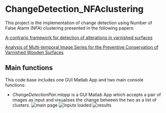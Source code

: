# ChangeDetection_NFAclustering
This project is the implementation of change detection using Number of False Alarm (NFA) clustering presented in the following papers:

[A-contrario framework for detection of alterations in varnished surfaces](https://www.sciencedirect.com/science/article/pii/S1047320321002352)

[Analysis of Multi-temporal Image Series for the Preventive Conservation of Varnished Wooden Surfaces](https://link.springer.com/chapter/10.1007/978-3-030-90439-5_14)

## Main functions
This code base includes one GUI Matlab App and two main console functions:
- *ChangeDetectionPair.mlapp* is a GUI Matlab App which accepts a pair of images as input and visualises the change between the two as a list of clusters. 
![main page](./Readme/1.jpg)
![inputs loaded](./Readme/2.jpg)
![results](./Readme/3.jpg)

